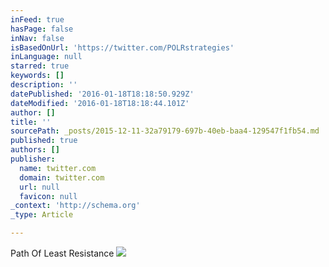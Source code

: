```yaml
---
inFeed: true
hasPage: false
inNav: false
isBasedOnUrl: 'https://twitter.com/POLRstrategies'
inLanguage: null
starred: true
keywords: []
description: ''
datePublished: '2016-01-18T18:18:50.929Z'
dateModified: '2016-01-18T18:18:44.101Z'
author: []
title: ''
sourcePath: _posts/2015-12-11-32a79179-697b-40eb-baa4-129547f1fb54.md
published: true
authors: []
publisher:
  name: twitter.com
  domain: twitter.com
  url: null
  favicon: null
_context: 'http://schema.org'
_type: Article

---
```

Path Of Least Resistance
![](https://pbs.twimg.com/profile_images/656131022900166656/PZVIRV4b.png)